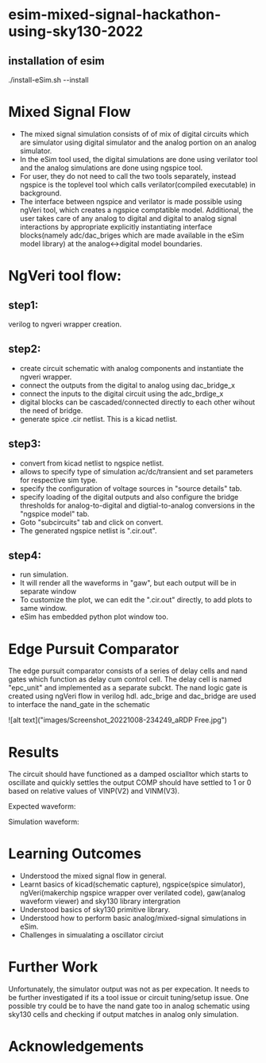 # esim-mixed-signal-hackathon-using-sky130-2022

## installation of esim
./install-eSim.sh --install

# Mixed Signal Flow
 - The mixed signal simulation consists of of mix of digital circuits which are simulator using digital simulator and the analog portion on an analog simulator. 
 - In the eSim tool used, the digital simulations are done using verilator tool and the analog simulations are done using ngspice tool.
 - For user, they do not need to call the two tools separately, instead ngspice is the toplevel tool which calls verilator(compiled executable) in background.
 - The interface between ngspice and verilator is made possible using ngVeri tool, which creates a ngspice comptatible model.
Additional, the user takes care of any analog to digital and digital to analog signal interactions by appropriate explicitly instantiating interface blocks(namely adc/dac_briges which are made available in the eSim model library) at the analog<->digital model boundaries.

# NgVeri tool flow:
## step1:
verilog to ngveri wrapper creation.

## step2:
- create circuit schematic with analog components and instantiate the ngveri wrapper.
- connect the outputs from the digital to analog using dac_bridge_x
- connect the inputs to the digital circuit using the adc_brdige_x
- digital blocks can be cascaded/connected directly to each other wihout the need of bridge.
- generate spice .cir netlist. This is a kicad netlist.

## step3:
- convert from kicad netlist to ngspice netlist.
- allows to specify type of simulation ac/dc/transient and set parameters for respective sim type.
- specify the configuration of voltage sources in "source details" tab.
- specify loading of the digital outputs and also configure the bridge thresholds for analog-to-digital and digtial-to-analog conversions in the "ngspice model" tab.
- Goto "subcircuits" tab and click on convert.
- The generated ngspice netlist is ".cir.out".


## step4:
 - run simulation.
 - It will render all the waveforms in "gaw", but each output will be in separate window
 - To customize the plot, we can edit the ".cir.out" directly, to add plots to same window.
 - eSim has embedded python plot window too.

# Edge Pursuit Comparator 
The edge pursuit comparator consists of a series of delay cells and nand gates which function as delay cum control cell.
The delay cell is named "epc_unit" and implemented as a separate subckt.
The nand logic gate is created using ngVeri flow in verilog hdl.
adc_brige and dac_bridge are used to interface the nand_gate in the schematic

![alt text]("images/Screenshot_20221008-234249_aRDP Free.jpg")


# Results
The circuit should have functioned as a damped oscialltor which starts to oscillate and quickly settles the output  COMP should have settled to 1 or 0 based on relative values of VINP(V2) and VINM(V3).

Expected waveform:


Simulation waveform:





# Learning Outcomes
- Understood the mixed signal flow in general.
- Learnt basics of kicad(schematic capture), ngspice(spice simulator), ngVeri(makerchip ngspice wrapper over verilated code), gaw(analog waveform viewer) and sky130 library intergration
- Understood basics of sky130 primitive library.
- Understood how to perform basic analog/mixed-signal simulations in eSim.
- Challenges in simualating a oscillator circiut

# Further Work
Unfortunately, the simulator output was not as per expecation. 
It needs to be further investigated if its a tool issue or circuit tuning/setup issue.
One possible try could be to have the nand gate too in analog schematic using sky130 cells and checking if output matches in analog only simulation.

# Acknowledgements

